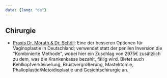```yaml
---
data: {lang: "de"}
---
```

## Chirurgie
- [Praxis Dr. Morath & Dr. Schöll](https://www.plastische-chirurgie-muenchen-ms.de/): Eine der besseren Optionen für Vaginoplastie in Deutschland; verwendet statt der penilen Inversion die "Kombinierte Methode", wobei hier ein Zuschlag von 2975€ zusätzlich zu dem, was die Krankenkasse bezahlt, fällig wird. Bietet auch Kehlkopfverkleinerung, Brustvergrößerung, Mastektomie, Phalloplastie/Metoidioplastie und Gesichtschirurgie an.
